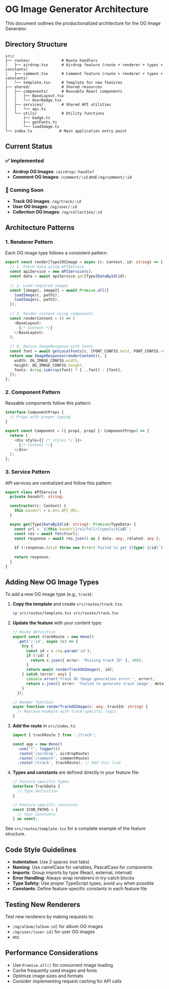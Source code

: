 # OG Image Generator Architecture

This document outlines the productionalized architecture for the OG Image Generator.

## Directory Structure

```
src/
├── routes/              # Route handlers
│   ├── airdrop.tsx      # Airdrop feature (route + renderer + types + constants)
│   ├── comment.tsx      # Comment feature (route + renderer + types + constants)
│   └── template.tsx     # Template for new features
├── shared/              # Shared resources
│   ├── components/      # Reusable React components
│   │   ├── BaseLayout.tsx
│   │   └── UserBadge.tsx
│   ├── services/        # Shared API utilities
│   │   └── api.ts
│   └── utils/           # Utility functions
│       ├── badge.ts
│       ├── getFonts.ts
│       └── loadImage.ts
└── index.ts            # Main application entry point
```

## Current Status

### ✅ Implemented
- **Airdrop OG Images**: `/airdrop/:handle?`
- **Comment OG Images**: `/comment/:id` and `/og/comment/:id`

### 🚧 Coming Soon
- **Track OG Images**: `/og/track/:id`
- **User OG Images**: `/og/user/:id`  
- **Collection OG Images**: `/og/collection/:id`

## Architecture Patterns

### 1. Renderer Pattern

Each OG image type follows a consistent pattern:

```typescript
export const render[Type]OGImage = async (c: Context, id: string) => {
  // 1. Fetch data using APIService
  const apiService = new APIService(c);
  const data = await apiService.get[Type]DataById(id);
  
  // 2. Load required images
  const [image1, image2] = await Promise.all([
    loadImage(c, path1),
    loadImage(c, path2),
  ]);
  
  // 3. Render content using components
  const renderContent = () => (
    <BaseLayout>
      {/* Content */}
    </BaseLayout>
  );
  
  // 4. Return ImageResponse with fonts
  const font = await getLocalFonts(c, [FONT_CONFIG.bold, FONT_CONFIG.regular]);
  return new ImageResponse(renderContent(), {
    width: OG_IMAGE_CONFIG.width,
    height: OG_IMAGE_CONFIG.height,
    fonts: Array.isArray(font) ? [...font] : [font],
  });
};
```

### 2. Component Pattern

Reusable components follow this pattern:

```typescript
interface ComponentProps {
  // Props with proper typing
}

export const Component = ({ prop1, prop2 }: ComponentProps) => {
  return (
    <div style={{ /* styles */ }}>
      {/* Content */}
    </div>
  );
};
```

### 3. Service Pattern

API services are centralized and follow this pattern:

```typescript
export class APIService {
  private baseUrl: string;

  constructor(c: Context) {
    this.baseUrl = c.env.API_URL;
  }

  async get[Type]DataById(id: string): Promise<TypeData> {
    const url = `${this.baseUrl}/v1/full/[type]s/${id}`;
    const res = await fetch(url);
    const response = await res.json() as { data: any; related: any };
    
    if (!response.data) throw new Error(`Failed to get ${type} ${id}`);
    
    return response;
  }
}
```

## Adding New OG Image Types

To add a new OG image type (e.g., `track`):

1. **Copy the template** and create `src/routes/track.tsx`:
   ```bash
   cp src/routes/template.tsx src/routes/track.tsx
   ```

3. **Update the feature** with your content type:
   ```typescript
   // Route definition
   export const trackRoute = new Hono()
     .get('/:id', async (c) => {
       try {
         const id = c.req.param('id');
         if (!id) {
           return c.json({ error: 'Missing track ID' }, 400);
         }
         return await renderTrackOGImage(c, id);
       } catch (error: any) {
         console.error('Track OG Image generation error:', error);
         return c.json({ error: 'Failed to generate track image', details: error.message }, 500);
       }
     });

   // Render function
   async function renderTrackOGImage(c: any, trackId: string) {
     // Replace example with track-specific logic
   }
   ```

4. **Add the route** in `src/index.ts`:
   ```typescript
   import { trackRoute } from './track';
   
   const app = new Hono()
     .use('*', logger())
     .route('/airdrop', airdropRoute)
     .route('/comment', commentRoute)
     .route('/track', trackRoute); // Add this line
   ```

5. **Types and constants** are defined directly in your feature file:
   ```typescript
   // Feature-specific types
   interface TrackData {
     // Type definition
   }
   
   // Feature-specific constants
   const ICON_PATHS = {
     // Your constants
   } as const;
   ```

See `src/routes/template.tsx` for a complete example of the feature structure.

## Code Style Guidelines

- **Indentation**: Use 2 spaces (not tabs)
- **Naming**: Use camelCase for variables, PascalCase for components
- **Imports**: Group imports by type (React, external, internal)
- **Error Handling**: Always wrap renderers in try-catch blocks
- **Type Safety**: Use proper TypeScript types, avoid `any` when possible
- **Constants**: Define feature-specific constants in each feature file

## Testing New Renderers

Test new renderers by making requests to:
- `/og/album/[album-id]` for album OG images
- `/og/user/[user-id]` for user OG images
- etc.

## Performance Considerations

- Use `Promise.all()` for concurrent image loading
- Cache frequently used images and fonts
- Optimize image sizes and formats
- Consider implementing request caching for API calls 